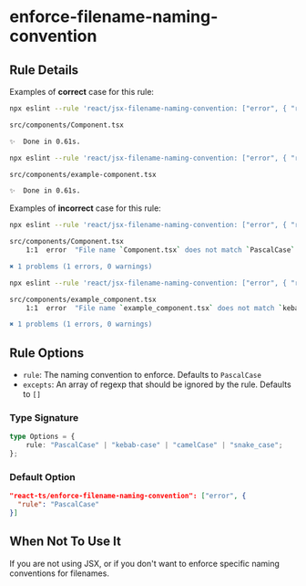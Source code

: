 # enforce-filename-naming-convention

## Rule Details

Examples of **correct** case for this rule:

```bash
npx eslint --rule 'react/jsx-filename-naming-convention: ["error", { "rule": "PascalCase" }]' .

src/components/Component.tsx

✨  Done in 0.61s.
```

```bash
npx eslint --rule 'react/jsx-filename-naming-convention: ["error", { "rule": "kebab-case" }]' .

src/components/example-component.tsx

✨  Done in 0.61s.
```

Examples of **incorrect** case for this rule:

```bash
npx eslint --rule 'react/jsx-filename-naming-convention: ["error", { "rule": "PascalCase" }]' .

src/components/Component.tsx
    1:1  error  "File name `Component.tsx` does not match `PascalCase`. Should rename to `Component.tsx`  react/jsx-filename-naming-convention

✖ 1 problems (1 errors, 0 warnings)
```

```bash
npx eslint --rule 'react/jsx-filename-naming-convention: ["error", { "rule": "kebab-case" }]' .

src/components/example_component.tsx
    1:1  error  "File name `example_component.tsx` does not match `kebab-case`. Should rename to `example-component.tsx`  react/jsx-filename-naming-convention

✖ 1 problems (1 errors, 0 warnings)
```

## Rule Options

- `rule`: The naming convention to enforce. Defaults to `PascalCase`
- `excepts`: An array of regexp that should be ignored by the rule. Defaults to `[]`

### Type Signature

```ts
type Options = {
    rule: "PascalCase" | "kebab-case" | "camelCase" | "snake_case";
};
```

### Default Option

```json
"react-ts/enforce-filename-naming-convention": ["error", {
  "rule": "PascalCase"
}]
```

## When Not To Use It

If you are not using JSX, or if you don't want to enforce specific naming conventions for filenames.
